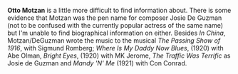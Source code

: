 
**Otto Motzan** is a little more difficult to find information about. There is some evidence that Motzan was the pen name for composer Josie De Guzman (not to be confused with the currently popular actress of the same name) but I'm unable to find biographical information on either. Besides *In China*, Motzan/DeGuzman wrote the music to the musical *The Passing Show of 1916*, with Sigmund Romberg; *Where Is My Daddy Now Blues*, (1920) with Abe Olman, *Bright Eyes*, (1920) with MK Jerome, *The Traffic Was Terrific* as Josie de Guzman and *Mandy 'N' Me* (1921) with Con Conrad.